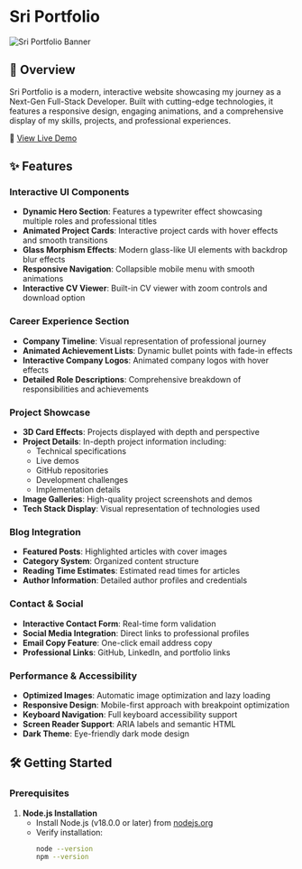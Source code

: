 # Sri Portfolio

![Sri Portfolio Banner](https://hebbkx1anhila5yf.public.blob.vercel-storage.com/image-2tTVWUcBZQq89YFoHPXHdprJnp2dxu.png)

## 🌟 Overview

Sri Portfolio is a modern, interactive website showcasing my journey as a Next-Gen Full-Stack Developer. Built with cutting-edge technologies, it features a responsive design, engaging animations, and a comprehensive display of my skills, projects, and professional experiences.

🔗 [View Live Demo](https://sriportfolio.xyz)

## ✨ Features

### Interactive UI Components
- **Dynamic Hero Section**: Features a typewriter effect showcasing multiple roles and professional titles
- **Animated Project Cards**: Interactive project cards with hover effects and smooth transitions
- **Glass Morphism Effects**: Modern glass-like UI elements with backdrop blur effects
- **Responsive Navigation**: Collapsible mobile menu with smooth animations
- **Interactive CV Viewer**: Built-in CV viewer with zoom controls and download option

### Career Experience Section
- **Company Timeline**: Visual representation of professional journey
- **Animated Achievement Lists**: Dynamic bullet points with fade-in effects
- **Interactive Company Logos**: Animated company logos with hover effects
- **Detailed Role Descriptions**: Comprehensive breakdown of responsibilities and achievements

### Project Showcase
- **3D Card Effects**: Projects displayed with depth and perspective
- **Project Details**: In-depth project information including:
  - Technical specifications
  - Live demos
  - GitHub repositories
  - Development challenges
  - Implementation details
- **Image Galleries**: High-quality project screenshots and demos
- **Tech Stack Display**: Visual representation of technologies used

### Blog Integration
- **Featured Posts**: Highlighted articles with cover images
- **Category System**: Organized content structure
- **Reading Time Estimates**: Estimated read times for articles
- **Author Information**: Detailed author profiles and credentials

### Contact & Social
- **Interactive Contact Form**: Real-time form validation
- **Social Media Integration**: Direct links to professional profiles
- **Email Copy Feature**: One-click email address copy
- **Professional Links**: GitHub, LinkedIn, and portfolio links

### Performance & Accessibility
- **Optimized Images**: Automatic image optimization and lazy loading
- **Responsive Design**: Mobile-first approach with breakpoint optimization
- **Keyboard Navigation**: Full keyboard accessibility support
- **Screen Reader Support**: ARIA labels and semantic HTML
- **Dark Theme**: Eye-friendly dark mode design

## 🛠️ Getting Started

### Prerequisites

1. **Node.js Installation**
   - Install Node.js (v18.0.0 or later) from [nodejs.org](https://nodejs.org)
   - Verify installation:
     ```bash
     node --version
     npm --version
